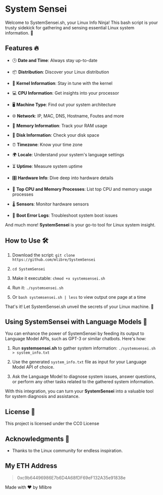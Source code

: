 # System Sensei

Welcome to SystemSensei.sh, your Linux Info Ninja! This bash script is your trusty sidekick for gathering and sensing essential Linux system information. 🚀

## Features 🔥

- 🕒 **Date and Time**: Always stay up-to-date

- 📦 **Distribution**: Discover your Linux distribution

- 🐧 **Kernel Information**: Stay in tune with the kernel

- 💻 **CPU Information**: Get insights into your processor

- 🖥️ **Machine Type**: Find out your system architecture

- 🌐 **Network**: IP, MAC, DNS, Hostname, Foutes and more

- 🧠 **Memory Information**: Track your RAM usage

- 💾 **Disk Information**: Check your disk space

- ⏰ **Timezone**: Know your time zone

- 🌍 **Locale**: Understand your system's language settings

- ⏳ **Uptime**: Measure system uptime

- 🎛️ **Hardware Info**: Dive deep into hardware details

- 📃 **Top CPU and Memory Processes**: List top CPU and memory usage processes

- 🌡️ **Sensors**: Monitor hardware sensors

- 📜 **Boot Error Logs**: Troubleshoot system boot issues

And much more! **SystemSensei** is your go-to tool for Linux system insight.

## How to Use 🛠️

1. Download the script: `git clone https://github.com/mlibre/SystemSensei`

2. `cd SystemSensei`

3. Make it executable: `chmod +x systemsensei.sh`

4. Run it: `./systemsensei.sh`

5. Or `bash systemsensei.sh | less` to view output one page at a time

That's it! Let SystemSensei.sh unveil the secrets of your Linux machine. 🥋

## Using SystemSensei with Language Models 🤖

You can enhance the power of SystemSensei by feeding its output to Language Model APIs, such as GPT-3 or similar chatbots. Here's how:

1. Run **systemsensei.sh** to gather system information: `./systemsensei.sh > system_info.txt`

2. Use the generated `system_info.txt` file as input for your Language Model API of choice.

3. Ask the Language Model to diagnose system issues, answer questions, or perform any other tasks related to the gathered system information.

With this integration, you can turn your **SystemSensei** into a valuable tool for system diagnosis and assistance.

## License 📜

This project is licensed under the CC0 License

## Acknowledgments 🙏

- Thanks to the Linux community for endless inspiration.

## My ETH Address

> 0xc9b64496986E7b6D4A68fDF69eF132A35e91838e

Made with ❤️ by Mlibre
